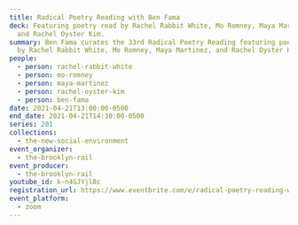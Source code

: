 ```yaml
---
title: Radical Poetry Reading with Ben Fama
deck: Featuring poetry read by Rachel Rabbit White, Mo Romney, Maya Martinez,
  and Rachel Oyster Kim.
summary: Ben Fama curates the 33rd Radical Poetry Reading featuring poetry read
  by Rachel Rabbit White, Mo Romney, Maya Martinez, and Rachel Oyster Kim.
people:
  - person: rachel-rabbit-white
  - person: mo-romney
  - person: maya-martinez
  - person: rachel-oyster-kim
  - person: ben-fama
date: 2021-04-21T13:00:00-0500
end_date: 2021-04-21T14:30:00-0500
series: 281
collections:
  - the-new-social-environment
event_organizer:
  - the-brooklyn-rail
event_producer:
  - the-brooklyn-rail
youtube_id: k-n4GJYjlBc
registration_url: https://www.eventbrite.com/e/radical-poetry-reading-with-ben-fama-tickets-151127549569
event_platform:
  - zoom
---
```

